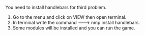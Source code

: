 You need to install handlebars for third problem.

1. Go to the menu and click on VIEW then open terminal.
2. In terminal write the command ---> nmp install handlebars.
3. Some modules will be installed and you can run the game.